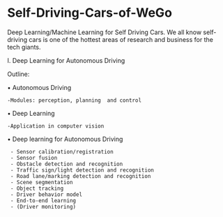 # Self-Driving-Cars-of-WeGo
Deep Learning/Machine Learning for Self Driving Cars. We all know self-driving cars is one of the hottest areas of research and business for the tech giants.

I. Deep Learning for Autonomous Driving

Outline:

• Autonomous Driving 

	-Modules: perception, planning	and control 
	
• Deep	Learning 

	-Application in	computer vision 
	
• Deep	learning for Autonomous	Driving

	 - Sensor calibration/registration 
	 - Sensor fusion 
	 - Obstacle detection and recognition 
	 - Traffic sign/light detection and recognition 
	 - Road lane/marking detection and recognition 
	 - Scene segmentation 
	 - Object tracking 
	 - Driver behavior model 
	 - End-to-end learning 
	 - (Driver monitoring)
